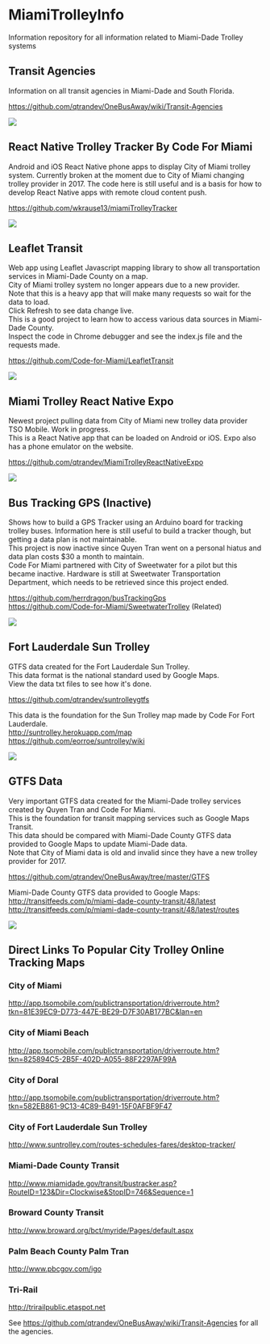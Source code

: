 # MiamiTrolleyInfo
Information repository for all information related to Miami-Dade Trolley systems

## Transit Agencies

Information on all transit agencies in Miami-Dade and South Florida.  

https://github.com/qtrandev/OneBusAway/wiki/Transit-Agencies  

![](https://github.com/qtrandev/MiamiTrolleyInfo/blob/master/screenshot1.png)

## React Native Trolley Tracker By Code For Miami

Android and iOS React Native phone apps to display City of Miami trolley system. Currently broken at the moment due to City of Miami changing trolley provider in 2017. The code here is still useful and is a basis for how to develop React Native apps with remote cloud content push.  

https://github.com/wkrause13/miamiTrolleyTracker  

![](https://raw.githubusercontent.com/wkrause13/miamiTrolleyTracker/master/fastlane/screenshots/dualscreens.png)  

## Leaflet Transit

Web app using Leaflet Javascript mapping library to show all transportation services in Miami-Dade County on a map.  
City of Miami trolley system no longer appears due to a new provider.  
Note that this is a heavy app that will make many requests so wait for the data to load.  
Click Refresh to see data change live.  
This is a good project to learn how to access various data sources in Miami-Dade County.  
Inspect the code in Chrome debugger and see the index.js file and the requests made.  

https://github.com/Code-for-Miami/LeafletTransit  

![](https://github.com/qtrandev/MiamiTrolleyInfo/blob/master/screenshot2.png)  

## Miami Trolley React Native Expo

Newest project pulling data from City of Miami new trolley data provider TSO Mobile. Work in progress.  
This is a React Native app that can be loaded on Android or iOS.  Expo also has a phone emulator on the website.

https://github.com/qtrandev/MiamiTrolleyReactNativeExpo  

![](https://github.com/qtrandev/MiamiTrolleyReactNativeExpo/blob/master/screenshot.png)  

## Bus Tracking GPS (Inactive)

Shows how to build a GPS Tracker using an Arduino board for tracking trolley buses.  Information here is still useful to build a tracker though, but getting a data plan is not maintainable.  
This project is now inactive since Quyen Tran went on a personal hiatus and data plan costs $30 a month to maintain.  
Code For Miami partnered with City of Sweetwater for a pilot but this became inactive. Hardware is still at Sweetwater Transportation Department, which needs to be retrieved since this project ended.  

https://github.com/herrdragon/busTrackingGps  
https://github.com/Code-for-Miami/SweetwaterTrolley (Related)  

![](https://github.com/qtrandev/busTrackingGps/raw/master/images/GPS-Tracker1.jpg)  

## Fort Lauderdale Sun Trolley

GTFS data created for the Fort Lauderdale Sun Trolley.  
This data format is the national standard used by Google Maps.  
View the data txt files to see how it's done.  

https://github.com/qtrandev/suntrolleygtfs  

This data is the foundation for the Sun Trolley map made by Code For Fort Lauderdale.  
http://suntrolley.herokuapp.com/map  
https://github.com/eorroe/suntrolley/wiki  

![](https://github.com/qtrandev/MiamiTrolleyInfo/blob/master/screenshot3.png)

## GTFS Data

Very important GTFS data created for the Miami-Dade trolley services created by Quyen Tran and Code For Miami.  
This is the foundation for transit mapping services such as Google Maps Transit.  
This data should be compared with Miami-Dade County GTFS data provided to Google Maps to update Miami-Dade data.  
Note that City of Miami data is old and invalid since they have a new trolley provider for 2017.

https://github.com/qtrandev/OneBusAway/tree/master/GTFS  

Miami-Dade County GTFS data provided to Google Maps:  
http://transitfeeds.com/p/miami-dade-county-transit/48/latest  
http://transitfeeds.com/p/miami-dade-county-transit/48/latest/routes  

![](https://github.com/qtrandev/MiamiTrolleyInfo/blob/master/screenshot4.png)

## Direct Links To Popular City Trolley Online Tracking Maps

### City of Miami

http://app.tsomobile.com/publictransportation/driverroute.htm?tkn=81E39EC9-D773-447E-BE29-D7F30AB177BC&lan=en  

### City of Miami Beach

http://app.tsomobile.com/publictransportation/driverroute.htm?tkn=825894C5-2B5F-402D-A055-88F2297AF99A  

### City of Doral

http://app.tsomobile.com/publictransportation/driverroute.htm?tkn=582EB861-9C13-4C89-B491-15F0AFBF9F47  

### City of Fort Lauderdale Sun Trolley

http://www.suntrolley.com/routes-schedules-fares/desktop-tracker/  

### Miami-Dade County Transit

http://www.miamidade.gov/transit/bustracker.asp?RouteID=123&Dir=Clockwise&StopID=746&Sequence=1  

### Broward County Transit

http://www.broward.org/bct/myride/Pages/default.aspx  

### Palm Beach County Palm Tran

http://www.pbcgov.com/igo  

### Tri-Rail

http://trirailpublic.etaspot.net  

See https://github.com/qtrandev/OneBusAway/wiki/Transit-Agencies for all the agencies.  
